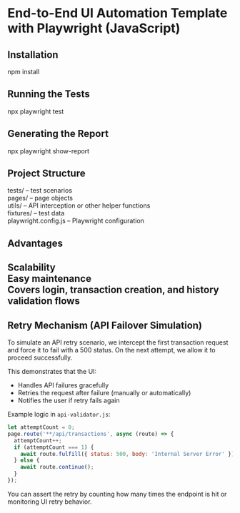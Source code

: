 # End-to-End UI Automation Template with Playwright (JavaScript)

## Installation
npm install

## Running the Tests
npx playwright test

## Generating the Report
npx playwright show-report

## Project Structure
tests/ – test scenarios  
pages/ – page objects  
utils/ – API interception or other helper functions  
fixtures/ – test data  
playwright.config.js – Playwright configuration

## Advantages
Scalability  
Easy maintenance  
Covers login, transaction creation, and history validation flows
---

##  Retry Mechanism (API Failover Simulation)

To simulate an API retry scenario, we intercept the first transaction request and force it to fail with a 500 status. On the next attempt, we allow it to proceed successfully.

This demonstrates that the UI:
- Handles API failures gracefully
- Retries the request after failure (manually or automatically)
- Notifies the user if retry fails again

Example logic in `api-validator.js`:

```js
let attemptCount = 0;
page.route('**/api/transactions', async (route) => {
  attemptCount++;
  if (attemptCount === 1) {
    await route.fulfill({ status: 500, body: 'Internal Server Error' });
  } else {
    await route.continue();
  }
});
```

You can assert the retry by counting how many times the endpoint is hit or monitoring UI retry behavior.
